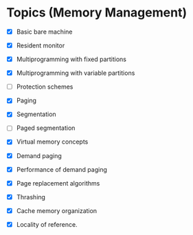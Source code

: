 # Topics (Memory Management)

- [x] Basic bare machine
- [x] Resident monitor
- [x] Multiprogramming with fixed partitions
- [x] Multiprogramming with variable partitions
- [ ] Protection schemes
- [x] Paging
- [x] Segmentation
- [ ] Paged segmentation
- [x] Virtual memory concepts
- [x] Demand paging
- [x] Performance of demand paging
- [x] Page replacement algorithms
- [x] Thrashing
- [x] Cache memory organization
- [x] Locality of reference.

